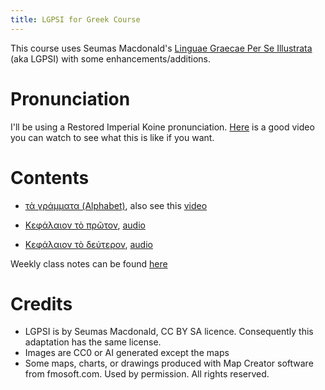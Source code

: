 ```yaml
---
title: LGPSI for Greek Course
---
```


This course uses Seumas Macdonald's [Linguae Graecae Per Se Illustrata](https://github.com/seumasjeltzz/LinguaeGraecaePerSeIllustrata) (aka LGPSI) with some enhancements/additions. 


# Pronunciation

I'll be using a Restored Imperial Koine pronunciation. [Here](https://www.youtube.com/watch?v=94B26pJM2fg)  is a good video you can watch to see what this is like if you want. 

# Contents

- [τὰ γράμματα (Alphabet)](https://docs.google.com/document/d/1Xuk3hO_Cmqgj2MyppuDSK-wGxPPGdWlDIp8hU7ACGHA/edit?tab=t.0), also see this [video](https://www.youtube.com/watch?v=94B26pJM2fg)

- [Κεφάλαιον τὸ πρῶτον](chapter_01.html), [audio](https://youtu.be/CH2t4L-dCWk?si=h7__RP-HEEXJ8HMT)
- [Κεφάλαιον τὸ δεύτερον](chapter_02.html), [audio](https://youtu.be/fyzNzosBtF0?si=UOB-sbtna0T8NEau)

Weekly class notes can be found [here](class_notes.html)


# Credits


- LGPSI is by Seumas Macdonald, CC BY SA licence. Consequently this adaptation has the same license.
- Images are CC0 or AI generated except the maps
- Some maps, charts, or drawings produced with Map Creator software from fmosoft.com. Used by permission. All rights reserved.
